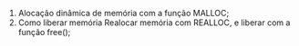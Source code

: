 1.  Alocação dinâmica de memória com a função MALLOC;
2. Como liberar memória Realocar memória com REALLOC, e liberar com a função free();